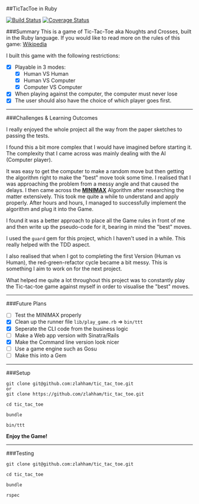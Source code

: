 ##TicTacToe in Ruby

[![Build Status](https://travis-ci.org/zlahham/tic_tac_toe.svg?branch=master)](https://travis-ci.org/zlahham/tic_tac_toe)
[![Coverage Status](https://coveralls.io/repos/zlahham/tic_tac_toe/badge.svg?branch=master&service=github)](https://coveralls.io/github/zlahham/tic_tac_toe?branch=master)

###Summary
This is a game of Tic-Tac-Toe aka Noughts and Crosses, built in the Ruby language.
If you would like to read more on the rules of this game: [Wikipedia](https://en.wikipedia.org/wiki/Tic-tac-toe)

I built this game with the following restrictions:
- [x] Playable in 3 modes:
  - [x] Human VS Human
  - [x] Human VS Computer
  - [x] Computer VS Computer
- [x] When playing against the computer, the computer must never lose
- [x] The user should also have the choice of which player goes first.

---

###Challenges & Learning Outcomes

I really enjoyed the whole project all the way from the paper sketches to passing the tests.

I found this a bit more complex that I would have imagined before starting it.
The complexity that I came across was mainly dealing with the AI (Computer player).

It was easy to get the computer to make a random move but then getting the algorithm right to make the "best" move took some time. I realised that I was approaching the problem from a messy angle and that caused the delays.
I then came across the [**MINIMAX**](https://en.wikipedia.org/wiki/Minimax) Algorithm after researching the matter extensively. This took me quite a while to understand and apply properly.
After hours and hours, I managed to successfully implement the algorithm and plug it into the Game.

I found it was a better approach to place all the Game rules in front of me and then write up the pseudo-code for it, bearing in mind the "best" moves.

I used the `guard` gem for this project, which I haven't used in a while. This really helped with the TDD aspect.

I also realised that when I got to completing the first Version (Human vs Human), the red-green-refactor cycle became a bit messy. This is something I aim to work on for the next project.

What helped me quite a lot throughout this project was to constantly play the Tic-tac-toe game against myself in order to visualise the "best" moves.



---

###Future Plans
- [ ] Test the MINIMAX properly
- [x] Clean up the runner file `lib/play_game.rb` => `bin/ttt`
- [x] Seperate the CLI code from the business logic
- [ ] Make a Web app version with Sinatra/Rails
- [x] Make the Command line version look nicer
- [ ] Use a game engine such as Gosu
- [ ] Make this into a Gem

---

###Setup
```
git clone git@github.com:zlahham/tic_tac_toe.git
or
git clone https://github.com/zlahham/tic_tac_toe.git

cd tic_tac_toe

bundle

bin/ttt
```
**Enjoy the Game!**

---

###Testing
```
git clone git@github.com:zlahham/tic_tac_toe.git

cd tic_tac_toe

bundle

rspec
```

